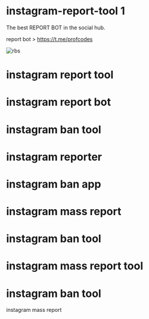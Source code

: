 # instagram-report-tool 1

The best REPORT BOT in the social hub. 

report bot > https://t.me/profcodes

![rbs](https://github.com/user-attachments/assets/79d4022f-853b-4acb-adb9-f7db7ce6ce55)

# instagram report tool
# instagram report bot
# instagram ban tool
# instagram reporter
# instagram ban app
# instagram mass report
# instagram ban tool
# instagram mass report tool
# instagram ban tool
instagram mass report
